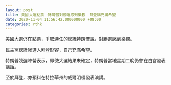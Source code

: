 ```yaml
---
layout: post
title: 美國大選點票　特朗普對勝選感到樂觀　拜登稱充滿希望
date: 2020-11-04 11:56:42.000000000 +08:00
categories: rthk
---
```


美國大選仍在點票，爭取連任的總統特朗普說，對勝選感到樂觀。

民主黨總統候選人拜登形容，自己充滿希望。

特朗普競選陣營表示，即使大選結果未確定，特朗普當地星期二晚仍會在白宮發表講話。

至於拜登，亦預料在特拉華州的威爾明頓發表演講。
